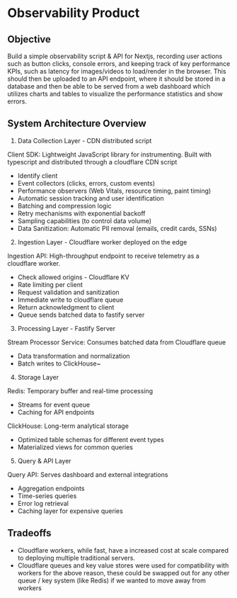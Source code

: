 # Observability Product

## Objective

Build a simple observability script & API for Nextjs, recording user actions such as button clicks, console errors, and keeping track of key performance KPIs, such as latency for images/videos to load/render in the browser. This should then be uploaded to an API endpoint, where it should be stored in a database and then be able to be served from a web dashboard which utilizes charts and tables to visualize the performance statistics and show errors.

## System Architecture Overview

1. Data Collection Layer - CDN distributed script

Client SDK: Lightweight JavaScript library for instrumenting. Built with typescript and distributed through a cloudflare CDN script

- Identify client 
- Event collectors (clicks, errors, custom events)
- Performance observers (Web Vitals, resource timing, paint timing)
- Automatic session tracking and user identification
- Batching and compression logic
- Retry mechanisms with exponential backoff
- Sampling capabilities (to control data volume)
- Data Sanitization: Automatic PII removal (emails, credit cards, SSNs)

2. Ingestion Layer - Cloudflare worker deployed on the edge

Ingestion API: High-throughput endpoint to receive telemetry as a cloudflare worker.

- Check allowed origins - Cloudflare KV
- Rate limiting per client
- Request validation and sanitization
- Immediate write to cloudflare queue
- Return acknowledgment to client
- Queue sends batched data to fastify server

3. Processing Layer - Fastify Server

Stream Processor Service: Consumes batched data from Cloudflare queue

- Data transformation and normalization
- Batch writes to ClickHouse~

4. Storage Layer

Redis: Temporary buffer and real-time processing

- Streams for event queue
- Caching for API endpoints

ClickHouse: Long-term analytical storage

- Optimized table schemas for different event types
- Materialized views for common queries

5. Query & API Layer

Query API: Serves dashboard and external integrations

- Aggregation endpoints
- Time-series queries
- Error log retrieval
- Caching layer for expensive queries



## Tradeoffs
- Cloudflare workers, while fast, have a increased cost at scale compared to deploying multiple traditional servers. 
- Cloudflare queues and key value stores were used for compatibility with workers for the above reason, these could be swapped out for any other queue / key system (like Redis) if we wanted to move away from workers